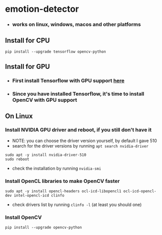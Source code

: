 # emotion-detector
* ### works on linux, windows, macos and other platforms


## Install for CPU
```
pip install --upgrade tensorflow opencv-python
```


## Install for GPU

* ### First install Tensorflow with GPU support [here](https://www.tensorflow.org/install/pip)
* ### Since you have installed Tensorflow, it's time to install OpenCV with GPU support

## On Linux

### Install NVIDIA GPU driver and reboot, if you still don't have it
* NOTE: you can choose the driver version yourself, by default I gave 510
* search for the driver versions by running `apt search nvidia-driver`
```
sudo apt -y install nvidia-driver-510
sudo reboot
```
* check the installation by running `nvidia-smi`

### Install OpenCL libraries to make OpenCV faster
```
sudo apt -y install opencl-headers ocl-icd-libopencl1 ocl-icd-opencl-dev intel-opencl-icd clinfo
```
* check drivers list by running `clinfo -l` (at least you should one)

### Install OpenCV
```
pip install --upgrade opencv-python
```
